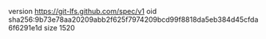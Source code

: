 version https://git-lfs.github.com/spec/v1
oid sha256:9b73e78aa20209abb2f625f7974209bcd99f8818da5eb384d45cfda6f6291e1d
size 1520

